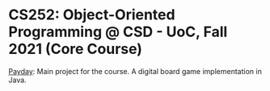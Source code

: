 # CS252: Object-Oriented Programming @ CSD - UoC, Fall 2021 (Core Course)

[Payday](Payday): Main project for the course. A digital board game implementation in Java.
